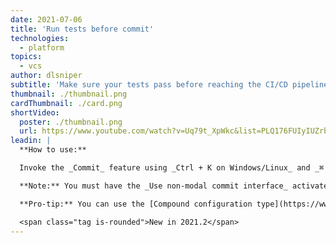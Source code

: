 ```yaml
---
date: 2021-07-06
title: 'Run tests before commit'
technologies:
  - platform
topics:
  - vcs
author: dlsniper
subtitle: 'Make sure your tests pass before reaching the CI/CD pipeline'
thumbnail: ./thumbnail.png
cardThumbnail: ./card.png
shortVideo:
  poster: ./thumbnail.png
  url: https://www.youtube.com/watch?v=Uq79t_XpWkc&list=PLQ176FUIyIUZrbrlz4AY1V8VzBJKZyVlW&index=122
leadin: |
  **How to use:**

  Invoke the _Commit_ feature using _Ctrl + K on Windows/Linux_ and _⌘ + K on macOS_, then select the _Commit options_ and check the **Run Tests** option, then select which test configuration you wish to run.

  **Note:** You must have the _Use non-modal commit interface_ activated before you can use this feature. Check your settings under _Settings/Preferences | Version Control | Commit_.

  **Pro-tip:** You can use the [Compound configuration type](https://www.jetbrains.com/help/go/run-debug-configuration.html#compound-configs) to run more than a single run configuration.

  <span class="tag is-rounded">New in 2021.2</span>
---
```


